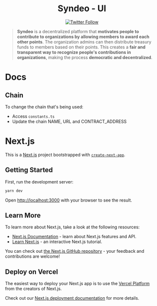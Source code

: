 <div align="center">
<h1 align="center">Syndeo - UI</h1>

[![Twitter Follow](https://img.shields.io/twitter/follow/NeoPowerDigital?style=social)](https:/twitter.com/NeoPowerDigital)

</div>

> **Syndeo** is a decentralized platform that **motivates people to contribute to organizations by allowing members to award each other points**. The organization admins can then distribute treasury funds to members based on their points. This creates a **fair and transparent way to recognize people's contributions in organizations**, making the process **democratic and decentralized**.

# Docs

## Chain

To change the chain that's being used:
- Access `constants.ts`
- Update the chain NAME, URL and CONTRACT_ADDRESS

# Next.js

This is a [Next.js](https://nextjs.org/) project bootstrapped with [`create-next-app`](https://github.com/vercel/next.js/tree/canary/packages/create-next-app).

## Getting Started

First, run the development server:

```bash
yarn dev
```

Open [http://localhost:3000](http://localhost:3000) with your browser to see the result.

## Learn More

To learn more about Next.js, take a look at the following resources:

- [Next.js Documentation](https://nextjs.org/docs) - learn about Next.js features and API.
- [Learn Next.js](https://nextjs.org/learn) - an interactive Next.js tutorial.

You can check out [the Next.js GitHub repository](https://github.com/vercel/next.js/) - your feedback and contributions are welcome!

## Deploy on Vercel

The easiest way to deploy your Next.js app is to use the [Vercel Platform](https://vercel.com/new?utm_medium=default-template&filter=next.js&utm_source=create-next-app&utm_campaign=create-next-app-readme) from the creators of Next.js.

Check out our [Next.js deployment documentation](https://nextjs.org/docs/deployment) for more details.
